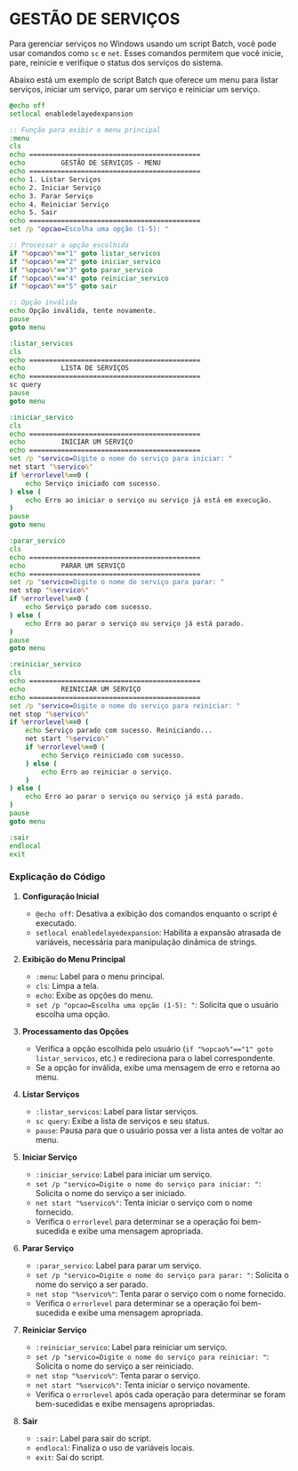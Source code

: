 # GESTÃO DE SERVIÇOS
Para gerenciar serviços no Windows usando um script Batch, você pode usar comandos como `sc` e `net`. Esses comandos permitem que você inicie, pare, reinicie e verifique o status dos serviços do sistema.

Abaixo está um exemplo de script Batch que oferece um menu para listar serviços, iniciar um serviço, parar um serviço e reiniciar um serviço.

```bat
@echo off
setlocal enabledelayedexpansion

:: Função para exibir o menu principal
:menu
cls
echo ===========================================
echo         GESTÃO DE SERVIÇOS - MENU
echo ===========================================
echo 1. Listar Serviços
echo 2. Iniciar Serviço
echo 3. Parar Serviço
echo 4. Reiniciar Serviço
echo 5. Sair
echo ===========================================
set /p "opcao=Escolha uma opção (1-5): "

:: Processar a opção escolhida
if "%opcao%"=="1" goto listar_servicos
if "%opcao%"=="2" goto iniciar_servico
if "%opcao%"=="3" goto parar_servico
if "%opcao%"=="4" goto reiniciar_servico
if "%opcao%"=="5" goto sair

:: Opção inválida
echo Opção inválida, tente novamente.
pause
goto menu

:listar_servicos
cls
echo ===========================================
echo         LISTA DE SERVIÇOS
echo ===========================================
sc query
pause
goto menu

:iniciar_servico
cls
echo ===========================================
echo         INICIAR UM SERVIÇO
echo ===========================================
set /p "servico=Digite o nome do serviço para iniciar: "
net start "%servico%"
if %errorlevel%==0 (
    echo Serviço iniciado com sucesso.
) else (
    echo Erro ao iniciar o serviço ou serviço já está em execução.
)
pause
goto menu

:parar_servico
cls
echo ===========================================
echo         PARAR UM SERVIÇO
echo ===========================================
set /p "servico=Digite o nome do serviço para parar: "
net stop "%servico%"
if %errorlevel%==0 (
    echo Serviço parado com sucesso.
) else (
    echo Erro ao parar o serviço ou serviço já está parado.
)
pause
goto menu

:reiniciar_servico
cls
echo ===========================================
echo         REINICIAR UM SERVIÇO
echo ===========================================
set /p "servico=Digite o nome do serviço para reiniciar: "
net stop "%servico%"
if %errorlevel%==0 (
    echo Serviço parado com sucesso. Reiniciando...
    net start "%servico%"
    if %errorlevel%==0 (
        echo Serviço reiniciado com sucesso.
    ) else (
        echo Erro ao reiniciar o serviço.
    )
) else (
    echo Erro ao parar o serviço ou serviço já está parado.
)
pause
goto menu

:sair
endlocal
exit
```

### Explicação do Código

1. **Configuração Inicial**
   - `@echo off`: Desativa a exibição dos comandos enquanto o script é executado.
   - `setlocal enabledelayedexpansion`: Habilita a expansão atrasada de variáveis, necessária para manipulação dinâmica de strings.

2. **Exibição do Menu Principal**
   - `:menu`: Label para o menu principal.
   - `cls`: Limpa a tela.
   - `echo`: Exibe as opções do menu.
   - `set /p "opcao=Escolha uma opção (1-5): "`: Solicita que o usuário escolha uma opção.

3. **Processamento das Opções**
   - Verifica a opção escolhida pelo usuário (`if "%opcao%"=="1" goto listar_servicos`, etc.) e redireciona para o label correspondente.
   - Se a opção for inválida, exibe uma mensagem de erro e retorna ao menu.

4. **Listar Serviços**
   - `:listar_servicos`: Label para listar serviços.
   - `sc query`: Exibe a lista de serviços e seu status.
   - `pause`: Pausa para que o usuário possa ver a lista antes de voltar ao menu.

5. **Iniciar Serviço**
   - `:iniciar_servico`: Label para iniciar um serviço.
   - `set /p "servico=Digite o nome do serviço para iniciar: "`: Solicita o nome do serviço a ser iniciado.
   - `net start "%servico%"`: Tenta iniciar o serviço com o nome fornecido.
   - Verifica o `errorlevel` para determinar se a operação foi bem-sucedida e exibe uma mensagem apropriada.

6. **Parar Serviço**
   - `:parar_servico`: Label para parar um serviço.
   - `set /p "servico=Digite o nome do serviço para parar: "`: Solicita o nome do serviço a ser parado.
   - `net stop "%servico%"`: Tenta parar o serviço com o nome fornecido.
   - Verifica o `errorlevel` para determinar se a operação foi bem-sucedida e exibe uma mensagem apropriada.

7. **Reiniciar Serviço**
   - `:reiniciar_servico`: Label para reiniciar um serviço.
   - `set /p "servico=Digite o nome do serviço para reiniciar: "`: Solicita o nome do serviço a ser reiniciado.
   - `net stop "%servico%"`: Tenta parar o serviço.
   - `net start "%servico%"`: Tenta iniciar o serviço novamente.
   - Verifica o `errorlevel` após cada operação para determinar se foram bem-sucedidas e exibe mensagens apropriadas.

8. **Sair**
   - `:sair`: Label para sair do script.
   - `endlocal`: Finaliza o uso de variáveis locais.
   - `exit`: Sai do script.

